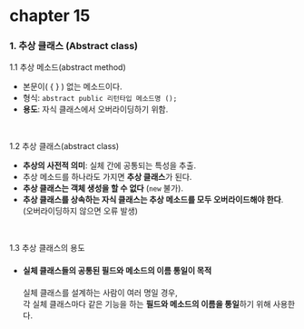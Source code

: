# chapter 15

### 1. 추상 클래스 (Abstract class)
 1.1 추상 메소드(abstract method)
- 본문이( { } ) 없는 메소드이다.
- 형식: `abstract public 리턴타입 메소드명 ();`
- **용도**: 자식 클래스에서 오버라이딩하기 위함.

<br>

1.2 추상 클래스(abstract class)
- **추상의 사전적 의미**: 실체 간에 공통되는 특성을 추출.
- 추상 메소드를 하나라도 가지면 **추상 클래스**가 된다.
- **추상 클래스는 객체 생성을 할 수 없다** (`new` 불가).
- **추상 클래스를 상속하는 자식 클래스는 추상 메소드를 모두 오버라이드해야 한다**.  
  (오버라이딩하지 않으면 오류 발생)

<br>

1.3 추상 클래스의 용도
- #### 실체 클래스들의 공통된 필드와 메소드의 이름 통일이 목적  
  실체 클래스를 설계하는 사람이 여러 명일 경우,  
  각 실체 클래스마다 같은 기능을 하는 **필드와 메소드의 이름을 통일**하기 위해 사용한다.